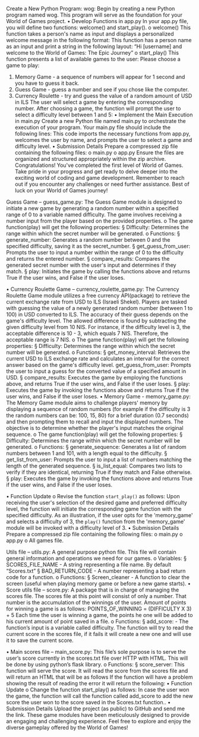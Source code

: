 Create a New Python Program: wog:
Begin by creating a new Python program named wog. This program will serve as the foundation for
your World of Games project.
• Develop Functions in app.py
In your app.py file, you will define two functions: welcome() and start_play().
o welcome()
This function takes a person's name as input and displays a personalized welcome message in
the following format:
This function has a person name as an input and print a string in the following layout:
“Hi [username] and welcome to the World of Games: The Epic Journey”
o start_play()
This function presents a list of available games to the user:
Please choose a game to play:
1. Memory Game - a sequence of numbers will appear for 1 second and you have to
guess it back.
2. Guess Game - guess a number and see if you chose like the computer.
3. Currency Roulette - try and guess the value of a random amount of USD in ILS
The user will select a game by entering the corresponding number. After choosing a game,
the function will prompt the user to select a difficulty level between 1 and 5:
• Implement the Main Execution in main.py
Create a new Python file named main.py to orchestrate the execution of your program. Your
main.py file should include the following lines:
This code imports the necessary functions from app.py, welcomes the user by name, and
prompts the user to select a game and difficulty level.
• Submission Details
Prepare a compressed zip file containing the following files:
o main.py
o app.py
Ensure the files are organized and structured appropriately within the zip archive.
Congratulations! You've completed the first level of World of Games. Take pride in your progress and get
ready to delve deeper into the exciting world of coding and game development.
Remember to reach out if you encounter any challenges or need further assistance. Best of luck on your
World of Games journey!


Guess Game – guess_game.py:
The Guess Game module is designed to initiate a new game by generating a random number
within a specified range of 0 to a variable named difficulty. The game involves receiving a number
input from the player based on the provided properties.
o The game function(play) will get the following properties:
§ Difficulty: Determines the range within which the secret number will be generated.
o Functions:
§ generate_number: Generates a random number between 0 and the specified difficulty,
saving it as the secret_number.
§ get_guess_from_user: Prompts the user to input a number within the range of 0 to the
difficulty and returns the entered number.
§ compare_results: Compares the generated secret number with the user's input and
determines if they match.
§ play: Initiates the game by calling the functions above and returns True if the user wins, and
False if the user loses.

• Currency Roulette Game – currency_roulette_game.py:
The Currency Roulette Game module utilizes a free currency API(package) to retrieve the current
exchange rate from USD to ILS (Israeli Shekel). Players are tasked with guessing the value of a newly
generated random number (between 1 to 100) in USD converted to ILS. The accuracy of their guess
depends on the game's difficulty level.
The allowed difference is found by subtracting the given difficulty level from 10 NIS. For instance, if
the difficulty level is 3, the acceptable difference is 10 - 3, which equals 7 NIS. Therefore, the
acceptable range is 7 NIS.
o The game function(play) will get the following properties:
§ Difficulty: Determines the range within which the secret number will be generated.
o Functions:
§ get_money_interval: Retrieves the current USD to ILS exchange rate and calculates an
interval for the correct answer based on the game's difficulty level.
get_guess_from_user: Prompts the user to input a guess for the converted value of a
specified amount in USD.
§ compare_results: Executes the game by employing the functions above, and returns True if
the user wins, and False if the user loses.
§ play: Executes the game by invoking the functions above and returns True if the user wins,
and False if the user loses.
• Memory Game - memory_game.py:
The Memory Game module aims to challenge players' memory by displaying a sequence of
random numbers (for example if the difficulty is 3 the random numbers can be: 100, 15, 80) for a
brief duration (0.7 seconds) and then prompting them to recall and input the displayed numbers.
The objective is to determine whether the player's input matches the original sequence.
o The game function(play) will get the following properties:
§ Difficulty: Determines the range within which the secret number will be generated.
o Functions:
§ generate_sequence: Generates a list of random numbers between 1 and 101, with a length
equal to the difficulty.
§ get_list_from_user: Prompts the user to input a list of numbers matching the length of the
generated sequence.
§ is_list_equal: Compares two lists to verify if they are identical, returning True if they match
and False otherwise.
§ play: Executes the game by invoking the functions above and returns True if the user wins,
and False if the user loses.

• Function Update
o Revise the function `start_play()` as follows: Upon receiving the user's selection of the
desired game and preferred difficulty level, the function will initiate the corresponding
game function with the specified difficulty. As an illustration, if the user opts for the
'memory_game' and selects a difficulty of 3, the `play()` function from the 'memory_game'
module will be invoked with a difficulty level of 3.
• Submission Details
Prepare a compressed zip file containing the following files:
o main.py
o app.py
o All games file.




Utils file – utils.py:
A general purpose python file. This file will contain general information and operations we need for
our games.
o Variables:
§ SCORES_FILE_NAME - A string representing a file name. By default “Scores.txt”
§ BAD_RETURN_CODE - A number representing a bad return code for a function.
o Functions:
§ Screen_cleaner - A function to clear the screen (useful when playing memory game or
before a new game starts).
• Score utils file – score.py:
A package that is in charge of managing the scores file. The scores file at this point will consist of
only a number. That number is the accumulation of the winnings of the user. Amount of points for
winning a game is as follows: POINTS_OF_WINNING = (DIFFICULTY X 3) + 5 Each time the user is
winning a game, the points he one will be added to his current amount of point saved in a file.
o Functions:
§ add_score: - The function’s input is a variable called difficulty. The function will try to read
the current score in the scores file, if it fails it will create a new one and will use it to save the
current score.

• Main scores file – main_score.py:
This file’s sole purpose is to serve the user’s score currently in the scores.txt file over HTTP with HTML.
This will be done by using python’s flask library.
o Functions:
§ score_server: This function will serve the score. It will read the score from the scores file and
will return an HTML that will be as follows
If the function will have a problem showing the result of reading the error it will return the
following:
• Function Update
o Change the function start_play() as follows: In case the user won the game, the function will
call the function called add_score to add the new score the user won to the score saved in
the Scores.txt function..
• Submission Details
Upload the project (as public) to GitHub and send me the link.
These game modules have been meticulously designed to provide an engaging and challenging
experience. Feel free to explore and enjoy the diverse gameplay offered by the World of Games!
